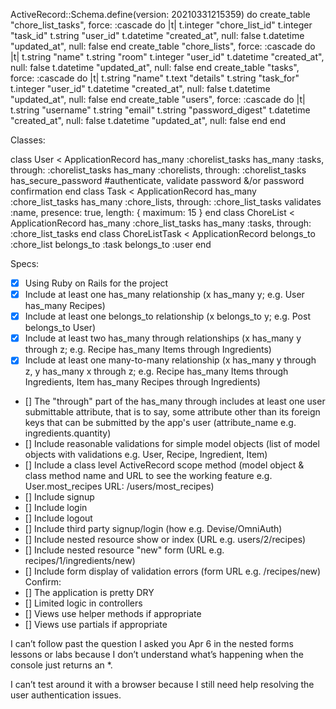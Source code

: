 ActiveRecord::Schema.define(version: 20210331215359) do
  create_table "chore_list_tasks", force: :cascade do |t|
    t.integer  "chore_list_id"
    t.integer  "task_id"
    t.string   "user_id"
    t.datetime "created_at",    null: false
    t.datetime "updated_at",    null: false
  end
  create_table "chore_lists", force: :cascade do |t|
    t.string   "name"
    t.string   "room"
    t.integer  "user_id"
    t.datetime "created_at", null: false
    t.datetime "updated_at", null: false
  end
  create_table "tasks", force: :cascade do |t|
    t.string   "name"
    t.text     "details"
    t.string   "task_for"
    t.integer  "user_id"
    t.datetime "created_at", null: false
    t.datetime "updated_at", null: false
  end
  create_table "users", force: :cascade do |t|
    t.string   "username"
    t.string   "email"
    t.string   "password_digest"
    t.datetime "created_at",      null: false
    t.datetime "updated_at",      null: false
  end
end

Classes:

class User < ApplicationRecord
  has_many :chorelist_tasks
  has_many :tasks, through: :chorelist_tasks 
  has_many :chorelists, through: :chorelist_tasks 
  has_secure_password #authenticate, validate password &/or password confirmation
end
class Task < ApplicationRecord
  has_many :chore_list_tasks
  has_many :chore_lists, through: :chore_list_tasks
  validates :name, presence: true, length: { maximum: 15 }
end
class ChoreList < ApplicationRecord
  has_many :chore_list_tasks
  has_many :tasks, through: :chore_list_tasks 
end
class ChoreListTask < ApplicationRecord
  belongs_to :chore_list
  belongs_to :task
  belongs_to :user
end

Specs:
- [X] Using Ruby on Rails for the project
- [X] Include at least one has_many relationship (x has_many y; e.g. User has_many Recipes) 
- [X] Include at least one belongs_to relationship (x belongs_to y; e.g. Post belongs_to User)
- [X] Include at least two has_many through relationships (x has_many y through z; e.g. Recipe has_many Items through Ingredients)
- [X] Include at least one many-to-many relationship (x has_many y through z, y has_many x through z; e.g. Recipe has_many Items through Ingredients, Item has_many Recipes through Ingredients)
- [] The "through" part of the has_many through includes at least one user submittable attribute, that is to say, some attribute other than its foreign keys that can be submitted by the app's user (attribute_name e.g. ingredients.quantity)
- [] Include reasonable validations for simple model objects (list of model objects with validations e.g. User, Recipe, Ingredient, Item)
- [] Include a class level ActiveRecord scope method (model object & class method name and URL to see the working feature e.g. User.most_recipes URL: /users/most_recipes)
- [] Include signup
- [] Include login
- [] Include logout
- [] Include third party signup/login (how e.g. Devise/OmniAuth)
- [] Include nested resource show or index (URL e.g. users/2/recipes)
- [] Include nested resource "new" form (URL e.g. recipes/1/ingredients/new)
- [] Include form display of validation errors (form URL e.g. /recipes/new)
Confirm:
- [] The application is pretty DRY
- [] Limited logic in controllers
- [] Views use helper methods if appropriate
- [] Views use partials if appropriate

I can’t follow past the question I asked you Apr 6 in the nested forms lessons or labs because I don’t understand what’s happening when the console just returns an *.  

I can’t test around it with a browser because I still need help resolving the user authentication issues. 